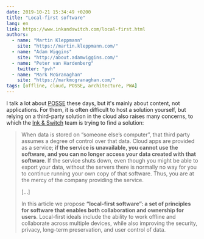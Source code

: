 ```yaml
---
date: 2019-10-21 15:34:49 +0200
title: "Local-first software"
lang: en
link: https://www.inkandswitch.com/local-first.html
authors:
  - name: "Martin Kleppmann"
    site: "https://martin.kleppmann.com/"
  - name: "Adam Wiggins"
    site: "http://about.adamwiggins.com/"
  - name: "Peter van Hardenberg"
    twitter: "pvh"
  - name: "Mark McGranaghan"
    site: "https://markmcgranaghan.com/"
tags: [offline, cloud, POSSE, architecture, PWA]
---
```


I talk a lot about [POSSE](/tags/posse.html) these days, but it's mainly about content, not applications. For them, it is often difficult to host a solution yourself, but relying on a third-party solution in the cloud also raises many concerns, to which the [Ink & Switch](https://www.inkandswitch.com/) team is trying to find a solution:

> When data is stored on “someone else’s computer”, that third party assumes a degree of control over that data. Cloud apps are provided as a service; **if the service is unavailable, you cannot use the software, and you can no longer access your data created with that software**. If the service shuts down, even though you might be able to export your data, without the servers there is normally no way for you to continue running your own copy of that software. Thus, you are at the mercy of the company providing the service.
>
> […]
>
> In this article we propose **“local-first software”: a set of principles for software that enables both collaboration and ownership for users**. Local-first ideals include the ability to work offline and collaborate across multiple devices, while also improving the security, privacy, long-term preservation, and user control of data.